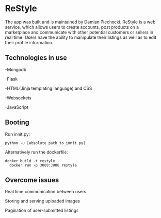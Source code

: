 # ReStyle
The app was built and is maintained by Damian Piechocki.
ReStyle is a web service, which allows users to create accounts,
post products on a marketplace and communicate with other potential customers or sellers in real time.
Users have the ability to manipulate their listings as well as to edit their profile information.

## Technologies in use
  -Mongodb
  
  -Flask
  
  -HTML(Jinja templating language) and CSS
  
  -Websockets
  
  -JavaScript
  
## Booting
Run innit.py:
  ```console
  python -u [absolute_path_to_innit.py]
  ```
Alternatively run the dockerfile:
  ```console
  docker build -t restyle .
	docker run -p 3000:3000 restyle
  ```
## Overcome issues
  Real time communication between users
  
  Storing and serving uploaded images
  
  Pagination of user-submitted listings
